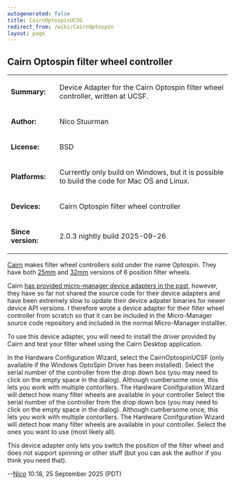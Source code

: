 ```yaml
---
autogenerated: false 
title: CairnOptospinUCSG
redirect_from: /wiki/CairnOptospin
layout: page
---
```


## Cairn Optospin filter wheel controller

<table>
<tr>
<td markdown="1">

**Summary:**

</td>
<td markdown="1">

Device Adapter for the Cairn Optospin filter wheel controller, written at UCSF.

</td>
</tr>
<tr>
<td markdown="1">

**Author:**

</td>
<td markdown="1">

Nico Stuurman

</td>
</tr>
<tr>
<td markdown="1">

**License:**

</td>
<td markdown="1">

BSD

</td>
</tr>
<tr>
<td markdown="1">

**Platforms:**

</td>
<td markdown="1">

Currently only build on Windows, but it is possible to build the code for Mac OS and Linux.

</td>
</tr>
<tr>
<td markdown="1">

**Devices:**

</td>
<td markdown="1">

Cairn Optospin filter wheel controller

</td>
</tr>
<tr>
<td markdown="1">

**Since version:**

</td>
<td markdown="1">

2.0.3 nightly build 2025-09-26

</td>
</tr>
</table>

[Cairn](https://cairn-research.co.uk/)  makes filter wheel controllers sold under the name Optospin.  They have both [25mm](https://cairn-research.co.uk/product/optospin25/) and [32mm](https://cairn-research.co.uk/product/optospin32/) versions of 6 position filter wheels.  


Cairn [has provided micro-manager device adapters in the past](https://cairn-research.co.uk/support-software/), however, they have so far not shared the source code for their device adapters and have been extremely slow to update their device adpater binaries for newer device API versions.  I therefore wrote a device adapter for their filter wheel controller from scratch so that it can be included in the Micro-Manager source code repository and included in the normal Micro-Manager installler.  

To use this device adapter, you will need to install the driver provided by Cairn and test your filter wheel using the Cairn Desktop application.

In the Hardware Configuration Wizard, select the CairnOptospinUCSF (only available if the Windows OptoSpin Driver has been installed).  Select the serial number of the controller from the drop down box (you may need to click on the empty space in the dialog).  Although cumbersome once, this lets you work with multiple contorllers.  The Hardware Conifguration Wizard will detect how many filter wheels are available in your controller Select the serial number of the controller from the drop down box (you may need to click on the empty space in the dialog).  Although cumbersome once, this lets you work with multiple contorllers.  The Hardware Conifguration Wizard will detect how many filter wheels are available in your controller.  Select the ones you want to use (most likely all).

This device adapter only lets you switch the position of the filter wheel and does not support spinning or other stuff (but you can ask the author if you think you need that).


--[Nico](/users/Nico) 10:18, 25 September 2025 (PDT)

